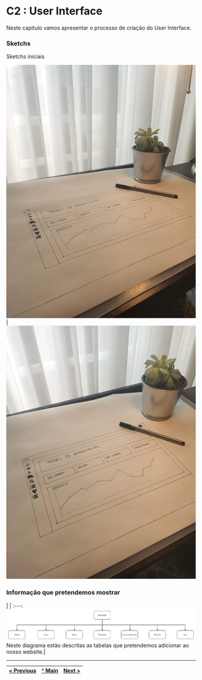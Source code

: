 # C2 : User Interface

Neste capitulo vamos apresentar o processo de criação do User Interface.


### Sketchs

Sketchs iniciais


![Planeamento do layout da app](images/image02.jpg) | ![Planeamento do layout da app](images/image01.jpg)




### Informação que pretendemos mostrar

| |
:---:
![An alternative description](images/imagem031.png)
Neste diagrama estão descritas as tabelas que pretendemos adicionar ao nosso website.|


---
[< Previous](c1.md) | [^ Main](https://github.com/exemploTrabalho/report) | [Next >](c3.md)
:--- | :---: | ---: 
